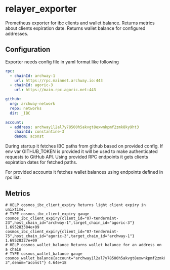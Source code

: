 # relayer_exporter
Prometheus exporter for ibc clients and wallet balance.
Returns metrics about clients expiration date.
Returns wallet balance for configured addresses.

## Configuration
Exporter needs config file in yaml format like following

```yaml
rpc:
  - chainId: archway-1
    url: https://rpc.mainnet.archway.io:443
  - chainId: agoric-3
    url: https://main.rpc.agoric.net:443

github:
  org: archway-network
  repo: networks
  dir: _IBC

account:
  - address: archway1l2al7y78500h5akvgt8exwnkpmf2zmk8ky9ht3
    chainId: constantine-3
    denom: aconst
```

During startup it fetches IBC paths from github based on provided config.
If env var GITHUB_TOKEN is provided it will be used to make authenticated requests to GitHub API.
Using provided RPC endpoints it gets clients expiration dates for fetched paths.

For provided accounts it fetches wallet balances using endpoints defined in rpc list.

## Metrics
```
# HELP cosmos_ibc_client_expiry Returns light client expiry in unixtime.
# TYPE cosmos_ibc_client_expiry gauge
cosmos_ibc_client_expiry{client_id="07-tendermint-23",host_chain_id="archway-1",target_chain_id="agoric-3"} 1.695283384e+09
cosmos_ibc_client_expiry{client_id="07-tendermint-75",host_chain_id="agoric-3",target_chain_id="archway-1"} 1.69528327e+09
# HELP cosmos_wallet_balance Returns wallet balance for an address on a chain
# TYPE cosmos_wallet_balance gauge
cosmos_wallet_balance{account="archway1l2al7y78500h5akvgt8exwnkpmf2zmk8ky9ht3",chain_id="constantine-3",denom="aconst"} 4.64e+18
```
